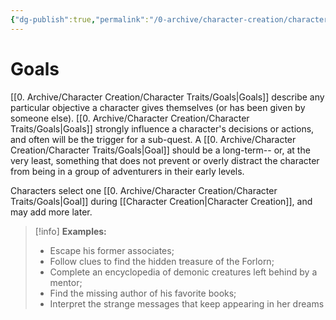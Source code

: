 ```yaml
---
{"dg-publish":true,"permalink":"/0-archive/character-creation/character-traits/goals/","noteIcon":""}
---
```


# Goals

[[0. Archive/Character Creation/Character Traits/Goals\|Goals]] describe any particular objective a character gives themselves (or has been given by someone else). [[0. Archive/Character Creation/Character Traits/Goals\|Goals]] strongly influence a character's decisions or actions, and often will be the trigger for a sub-quest. A [[0. Archive/Character Creation/Character Traits/Goals\|Goal]] should be a long-term-- or, at the very least, something that does not prevent or overly distract the character from being in a group of adventurers in their early levels.

Characters select one [[0. Archive/Character Creation/Character Traits/Goals\|Goal]] during [[Character Creation\|Character Creation]], and may add more later.

>[!info]
>**Examples:** 
>
>- Escape his former associates; 
>- Follow clues to find the hidden treasure of the Forlorn; 
>- Complete an encyclopedia of demonic creatures left behind by a mentor; 
>- Find the missing author of his favorite books; 
>- Interpret the strange messages that keep appearing in her dreams  

